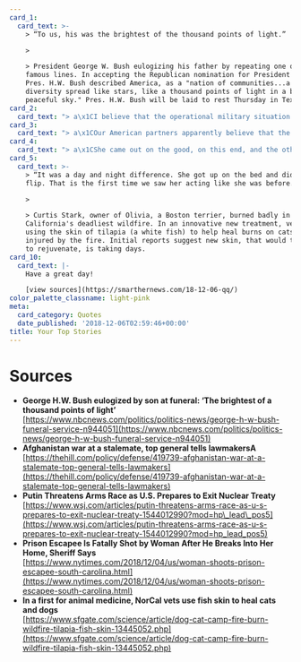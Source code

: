 ```yaml
---
card_1:
  card_text: >-
    > “To us, his was the brightest of the thousand points of light.”

    > 

    > President George W. Bush eulogizing his father by repeating one of his
    famous lines. In accepting the Republican nomination for President in 1988,
    Pres. H.W. Bush described America, as a "nation of communities...a brilliant
    diversity spread like stars, like a thousand points of light in a broad and
    peaceful sky." Pres. H.W. Bush will be laid to rest Thursday in Texas.
card_2:
  card_text: "> a\x1CI believe that the operational military situation is largely stalemated.a\x1D\n> \n> Marine Lt. Gen. Kenneth McKenzie testifying to the Senate Armed Services Committee about Afghanistan, as he seeks confirmation to head U.S. forces in the Middle East. General McKenzie says if America left now, Afghan security forces could not defend the country against the Taliban but expressed some optimism re: peace talks with the group that just claimed responsibility for killing 4 U.S. soldiers."
card_3:
  card_text: "> a\x1COur American partners apparently believe that the situation has changed to such an extent that the U.S. should have such weapons. What answer will they have from our side? Ita\x19s simple: wea\x19ll do it too.a\x1D\n> \n> Russian President Vladimir President addressing U.S. threats to withdraw from a Cold War arms treaty that prohibits the construction of certain nuclear missiles. The U.S. believes Russia is violating the treaty and unless Russia shows compliance, will sever the pact. Russia denies violating the deal."
card_4:
  card_text: "> a\x1CShe came out on the good, on this end, and the other guy a\x14 the bad guy a\x14 didna\x19t… I think shea\x19ll be inspiration to a lot of other ladies.a\x1D\n> \n> South Carolina Pickens County Sheriff Rick Clark speaking about a local woman who shot and killed an escaped prison inmate who broke down her door in the middle of the night and approached her bedroom. The woman, a legal gun owner, shot the intruder once in the head and killed him."
card_5:
  card_text: >-
    > “It was a day and night difference. She got up on the bed and did a back
    flip. That is the first time we saw her acting like she was before.”

    > 

    > Curtis Stark, owner of Olivia, a Boston terrier, burned badly in
    California's deadliest wildfire. In an innovative new treatment, vets are
    using the skin of tilapia (a white fish) to help heal burns on cats & dogs
    injured by the fire. Initial reports suggest new skin, that would take weeks
    to rejuvenate, is taking days.
card_10:
  card_text: |-
    Have a great day!

    [view sources](https://smarthernews.com/18-12-06-qq/)
color_palette_classname: light-pink
meta:
  card_category: Quotes
  date_published: '2018-12-06T02:59:46+00:00'
title: Your Top Stories
---
```

Sources
=======

*   **George H.W. Bush eulogized by son at funeral: ‘The brightest of a thousand points of light’**  
    [https://www.nbcnews.com/politics/politics-news/george-h-w-bush-funeral-service-n944051](https://www.nbcnews.com/politics/politics-news/george-h-w-bush-funeral-service-n944051)
*   **Afghanistan war at a stalemate, top general tells lawmakersA**  
    [https://thehill.com/policy/defense/419739-afghanistan-war-at-a-stalemate-top-general-tells-lawmakers](https://thehill.com/policy/defense/419739-afghanistan-war-at-a-stalemate-top-general-tells-lawmakers)
*   **Putin Threatens Arms Race as U.S. Prepares to Exit Nuclear Treaty**  
    [https://www.wsj.com/articles/putin-threatens-arms-race-as-u-s-prepares-to-exit-nuclear-treaty-1544012990?mod=hp\_lead\_pos5](https://www.wsj.com/articles/putin-threatens-arms-race-as-u-s-prepares-to-exit-nuclear-treaty-1544012990?mod=hp_lead_pos5)
*   **Prison Escapee Is Fatally Shot by Woman After He Breaks Into Her Home, Sheriff Says**  
    [https://www.nytimes.com/2018/12/04/us/woman-shoots-prison-escapee-south-carolina.html](https://www.nytimes.com/2018/12/04/us/woman-shoots-prison-escapee-south-carolina.html)
*   **In a first for animal medicine, NorCal vets use fish skin to heal cats and dogs**  
    [https://www.sfgate.com/science/article/dog-cat-camp-fire-burn-wildfire-tilapia-fish-skin-13445052.php](https://www.sfgate.com/science/article/dog-cat-camp-fire-burn-wildfire-tilapia-fish-skin-13445052.php)